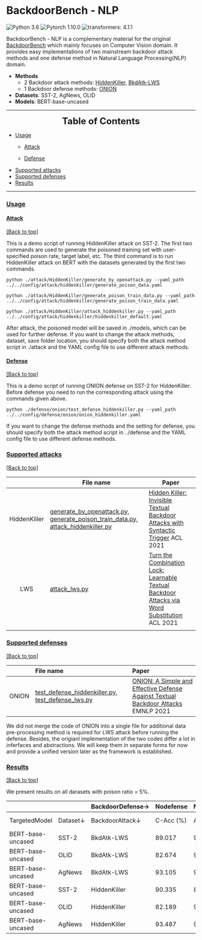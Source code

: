 # BackdoorBench - NLP 

![Python 3.6](https://img.shields.io/badge/python-3.7-DodgerBlue.svg?style=plastic)
![Pytorch 1.10.0](https://img.shields.io/badge/pytorch-1.10.0-DodgerBlue.svg?style=plastic)
![transformers: 4.1.1](https://img.shields.io/badge/transformers-4.1.1-brightgreen)

<!---

## [Overview](#overview)

<a href="#top">[Back to top]</a>
-->

BackdoorBench - NLP is a complementary material for the original [BackdoorBench](https://github.com/SCLBD/BackdoorBench) which mainly focuses on Computer Vision domain. It provides easy implementations of two mainstream backdoor attack methods and one defense method in Natural Language Processing(NLP) domain.

- **Methods**
  - 2 Backdoor attack methods: [HiddenKiller](https://arxiv.org/pdf/2105.12400.pdf), [BkdAtk-LWS](https://arxiv.org/pdf/2106.06361.pdf)
  - 1 Backdoor defense methods: [ONION](https://arxiv.org/pdf/2011.10369.pdf)
- **Datasets**: SST-2, AgNews, OLID
- **Models**: BERT-base-uncased

---
<font size=5><center><b> Table of Contents </b> </center></font>

<!-- * [Overview](#overview) -->

* [Usage](#usage)
  * [Attack](#attack)

  * [Defense](#defense)
* [Supported attacks](#supported-attacks)
* [Supported defenses](#supported-defsense)
* [Results](#results)

---

### [Usage](#usage)

<!--- <a href="#top">[Back to top]</a> -->

#### [Attack](#attack)

<a href="#top">[Back to top]</a>

This is a demo script of running HiddenKiller attack on SST-2. The first two commands are used to generate the poisoned training set with user-specified poison rate, target label, etc. The third command is to run HiddenKiller attack on BERT with the datasets generated by the first two commands.
```
python ./attack/HiddenKiller/generate_by_openattack.py --yaml_path ../../config/attack/hiddenkiller/generate_poison_data.yaml

python ./attack/HiddenKiller/generate_poison_train_data.py --yaml_path ../../config/attack/hiddenkiller/generate_poison_train_data.yaml

python ./attack/HiddenKiller/attack_hiddenkiller.py --yaml_path ../../config/attack/hiddenkiller/hiddenkiller_default.yaml
```
After attack, the poisoned model will be saved in ./models, which can be used for further defense.
If you want to change the attack methods, dataset, save folder location, you should specify both the attack method script in ./attack and the YAML config file to use different attack methods.

#### [Defense](#defense)

<a href="#top">[Back to top]</a>

This is a demo script of running ONION defense on SST-2 for HiddenKiller. Before defense you need to run the corresponding attack using the commands given above.

```
python ./defense/onion/test_defense_hiddenkiller.py --yaml_path ../../config/defense/onion/onion_hiddenkiller.yaml
```


If you want to change the defense methods and the setting for defense, you should specify both the attack method script in ../defense and the YAML config file to use different defense methods.

### [Supported attacks](#supported-attacks)

<a href="#top">[Back to top]</a>

|              | File name                                                    | Paper                                                        |
| :----------: | ------------------------------------------------------------ | ------------------------------------------------------------ |
| HiddenKiller | [generate_by_openattack.py](./attack/hiddenkiller/generate_by_openattack.py), [generate_poison_train_data.py](./attack/hiddenkiller/generate_poison_train_data.py), [attack_hiddenkiller.py](./attack/hiddenkiller/attack_hiddenkiller.py) | [Hidden Killer: Invisible Textual Backdoor Attacks with Syntactic Trigger](https://arxiv.org/pdf/2105.12400.pdf) ACL 2021 |
|     LWS      | [attack_lws.py](./attack/lws/attack_lws.py)                  | [Turn the Combination Lock: Learnable Textual Backdoor Attacks via Word Substitution](https://arxiv.org/pdf/2106.06361.pdf)  ACL 2021 |
|              |                                                              |                                                              |

### [Supported defenses](#supported-defsense) 

<a href="#top">[Back to top]</a>

|       | File name                 | Paper                |
| :------------- |:-------------|:-----|
| ONION | [test_defense_hiddenkiller.py](./defense/onion/test_defense_hiddenkiller.py), [test_defense_lws.py](./defense/onion/test_defense_lws.py) | [ONION: A Simple and Effective Defense Against Textual Backdoor Attacks](https://arxiv.org/abs/2011.10369) EMNLP 2021 |

We did not merge the code of ONION into a single file for additional data pre-processing method is required for LWS attack before running the defense. Besides, the origianl implementation of the two codes differ a lot in inferfaces and abstractions. We will keep them in separate forms for now and provide a unified version later as the framework is established.

### [Results](#results)

<a href="#top">[Back to top]</a>

We present results on all darasets with poison ratio = 5%.

|                   |                   | BackdoorDefense→     | Nodefense    | Nodefense    | Nodefense    | ONION | ONION   | ONION   |
| ----------------- | -------------------- | ------------ | ------------ | ------------ | --------- | ------- | --------- | --------- |
| TargetedModel     | Dataset↓ | BackdoorAttack↓     | C-Acc (%)    | ASR (%)      | R-Acc (%)    | C-Acc (%) | ASR (%) | R-Acc (%) |
| BERT-base-uncased | SST-2 | BkdAtk-LWS | 89.017 | 94.079 | 4.276    | 86.200 | 90.417 | 9.583 |
| BERT-base-uncased | OLID | BkdAtk-LWS | 82.674 | 97.917 | 0.833    | 79.070 | 96.774 | 3.225 |
| BERT-base-uncased | AgNews | BkdAtk-LWS         | 93.105 | 99.193 | 0.614    | 92.100 | 68.030 | 10.967 |
| BERT-base-uncased | SST-2 | HiddenKiller  | 90.335 | 88.925 | 11.075   | 85.667 | 88.267  | 11.732 |
| BERT-base-uncased | OLID | HiddenKiller | 82.189 | 97.415 | 2.585    | 81.374 | 96.123 | 3.877 |
| BERT-base-uncased | AgNews | HiddenKiller   | 93.487 | 98.667 | 1.123    | 92.053 | 95.158 | 4.211 |
